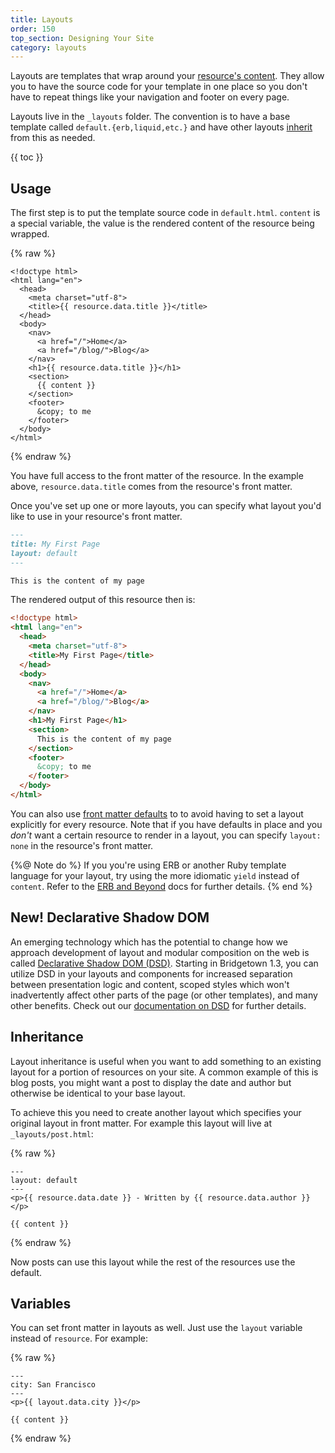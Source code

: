 ```yaml
---
title: Layouts
order: 150
top_section: Designing Your Site
category: layouts
---
```


Layouts are templates that wrap around your [resource's content](/docs/resources). They allow you to have the source code for your template in one place so you don't have to repeat things like your navigation and footer on every page.

Layouts live in the `_layouts` folder. The convention is to have a base template called `default.{erb,liquid,etc.}` and have other layouts [inherit](#inheritance) from this as needed.

{{ toc }}

## Usage

The first step is to put the template source code in `default.html`. `content` is a special variable, the value is the rendered content of the resource being wrapped.

{% raw %}
```liquid
<!doctype html>
<html lang="en">
  <head>
    <meta charset="utf-8">
    <title>{{ resource.data.title }}</title>
  </head>
  <body>
    <nav>
      <a href="/">Home</a>
      <a href="/blog/">Blog</a>
    </nav>
    <h1>{{ resource.data.title }}</h1>
    <section>
      {{ content }}
    </section>
    <footer>
      &copy; to me
    </footer>
  </body>
</html>
```
{% endraw %}

You have full access to the front matter of the resource. In the example above, `resource.data.title` comes from the resource's front matter.

Once you've set up one or more layouts, you can specify what layout you'd like to use in your resource's front matter.

```markdown
---
title: My First Page
layout: default
---

This is the content of my page
```

The rendered output of this resource then is:

```html
<!doctype html>
<html lang="en">
  <head>
    <meta charset="utf-8">
    <title>My First Page</title>
  </head>
  <body>
    <nav>
      <a href="/">Home</a>
      <a href="/blog/">Blog</a>
    </nav>
    <h1>My First Page</h1>
    <section>
      This is the content of my page
    </section>
    <footer>
      &copy; to me
    </footer>
  </body>
</html>
```

You can also use [front matter defaults](/docs/content/front-matter-defaults/) to to avoid having to set a layout explicitly for every resource. Note that if you have defaults in place and you _don't_ want a certain resource to render in a layout, you can specify `layout: none` in the resource's front matter.

{%@ Note do %}
  If you you're using ERB or another Ruby template language for your layout, try using the more idiomatic `yield` instead of `content`. Refer to the [ERB and Beyond](/docs/template-engines/erb-and-beyond) docs for further details.
{% end %}

## New! Declarative Shadow DOM

An emerging technology which has the potential to change how we approach development of layout and modular composition on the web is called [Declarative Shadow DOM (DSD)](/docs/content/dsd). Starting in Bridgetown 1.3, you can utilize DSD in your layouts and components for increased separation between presentation logic and content, scoped styles which won't inadvertently affect other parts of the page (or other templates), and many other benefits. Check out our [documentation on DSD](/docs/content/dsd) for further details.

## Inheritance

Layout inheritance is useful when you want to add something to an existing layout for a portion of resources on your site. A common example of this is blog posts, you might want a post to display the date and author but otherwise be identical to your base layout.

To achieve this you need to create another layout which specifies your original layout in front matter. For example this layout will live at `_layouts/post.html`:

{% raw %}
```liquid
---
layout: default
---
<p>{{ resource.data.date }} - Written by {{ resource.data.author }}</p>

{{ content }}
```
{% endraw %}

Now posts can use this layout while the rest of the resources use the default.

## Variables

You can set front matter in layouts as well. Just use the `layout` variable instead of `resource`. For example:

{% raw %}
```liquid
---
city: San Francisco
---
<p>{{ layout.data.city }}</p>

{{ content }}
```
{% endraw %}
